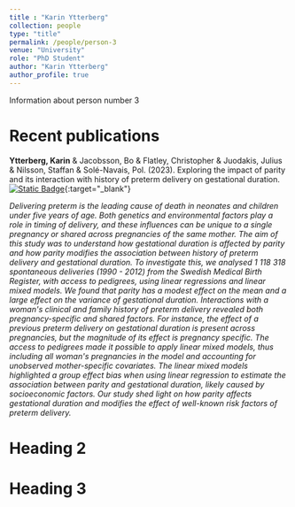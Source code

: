 ```yaml
---
title : "Karin Ytterberg"
collection: people
type: "title"
permalink: /people/person-3
venue: "University"
role: "PhD Student"
author: "Karin Ytterberg"
author_profile: true
---
```

Information about person number 3

Recent publications
======
<span style="color:$green">**Ytterberg, Karin**</span> & Jacobsson, Bo & Flatley, Christopher & Juodakis, Julius & Nilsson, Staffan & Solé-Navais, Pol. (2023). Exploring the impact of parity and its interaction with history of preterm delivery on gestational duration.[![Static Badge](https://img.shields.io/badge/DOI-10.1101%2F2023.02.16.23286023-a)](https://doi.org/10.1101/2023.02.16.23286023){:target="_blank"} <br> 

_Delivering preterm is the leading cause of death in neonates and children under five years of age. Both genetics and environmental factors play a role in timing of delivery, and these influences can be unique to a single pregnancy or shared across pregnancies of the same mother. The aim of this study was to understand how gestational duration is affected by parity and how parity modifies the association between history of preterm delivery and gestational duration. To investigate this, we analysed 1 118 318 spontaneous deliveries (1990 - 2012) from the Swedish Medical Birth Register, with access to pedigrees, using linear regressions and linear mixed models. We found that parity has a modest effect on the mean and a large effect on the variance of gestational duration. Interactions with a woman's clinical and family history of preterm delivery revealed both pregnancy-specific and shared factors. For instance, the effect of a previous preterm delivery on gestational duration is present across pregnancies, but the magnitude of its effect is pregnancy specific. The access to pedigrees made it possible to apply linear mixed models, thus including all woman's pregnancies in the model and accounting for unobserved mother-specific covariates. The linear mixed models highlighted a group effect bias when using linear regression to estimate the association between parity and gestational duration, likely caused by socioeconomic factors. Our study shed light on how parity affects gestational duration and modifies the effect of well-known risk factors of preterm delivery._ <br>

Heading 2
======

Heading 3
======
